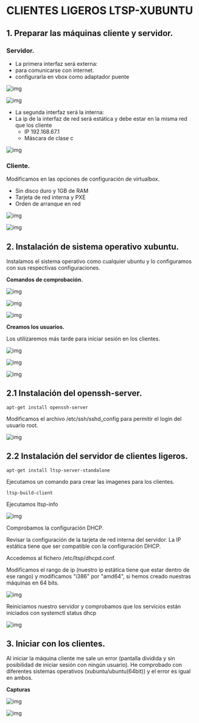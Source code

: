 # CLIENTES LIGEROS LTSP-XUBUNTU
## 1. Preparar las máquinas cliente y servidor.

### Servidor.
- La primera interfaz será externa:
 - para comunicarse con internet.
 - configurarla en vbox como adaptador puente


 ![img](/imagenes/confserverxubuntu.png)

 ![img](/imagenes/ubuntuserverconf.png)

 - La segunda interfaz será la interna:
  - La ip de la interfaz de red será estática y debe estar en la misma red que los cliente
    - IP 192.168.67.1
    - Máscara de clase c

![img](/imagenes/xubuntuconf.png)

### Cliente.

Modificamos en las opciones de configuración de virtualbox.

- Sin disco duro y 1GB de RAM
- Tarjeta de red interna y PXE
- Orden de arranque en red

![img](/imagenes/clientexubuntu.png)

![img](/imagenes/clientesconf.png)

## 2. Instalación de sistema operativo xubuntu.

Instalamos el sistema operativo como cualquier ubuntu y lo configuramos con sus respectivas configuraciones.

**Comandos de comprobación.**

![img](/imagenes/comprobacioncomandos.png)

![img](/imagenes/route-n-xubuntu.png)


![img](/imagenes/comprobarcomandos2.png)

**Creamos los usuarios.**

Los utilizaremos más tarde para iniciar sesión en los clientes.

![img](/imagenes/crearusuario1.png)

![img](/imagenes/crearusuario2.png)

![img](/imagenes/crearusuario3.png)

## 2.1 Instalación del openssh-server.

    apt-get install openssh-server

Modificamos el archivo /etc/ssh/sshd_config para permitir el login del usuario root.

![img](/imagenes/ssh1.png)

## 2.2 Instalación del servidor de clientes ligeros.

    apt-get install ltsp-server-standalone

Ejecutamos un comando para crear las imagenes para los clientes.

    ltsp-build-client

Ejecutamos ltsp-info

![img](/imagenes/ltsp-info.png)

Comprobamos la configuración DHCP.

Revisar la configuración de la tarjeta de red interna del servidor. La IP estática tiene que ser compatible con la configuración DHCP.

Accedemos al fichero /etc/ltsp/dhcpd.conf.

Modificamos el rango de ip (nuestro ip estática tiene que estar dentro de ese rango) y modificamos "i386" por "amd64", si hemos creado nuestras máquinas en 64 bits.

![img](/imagenes/configuraciondhcp2.png)

Reiniciamos nuestro servidor y comprobamos que los servicios están iniciados con systemctl status dhcp

![img](/imagenes/xubuntu1.png)

## 3. Iniciar con los clientes.

Al iniciar la máquina cliente me sale un error (pantalla dividida y sin posibilidad de iniciar sesión con ningún usuario). He comprobado con diferentes sistemas operativos (xubuntu/ubuntu(64bit)) y el error es igual en ambos.

**Capturas**

![img](/imagenes/resultadoxubuntu.png)

![img](/imagenes/resultadofinalubuntu.png)
